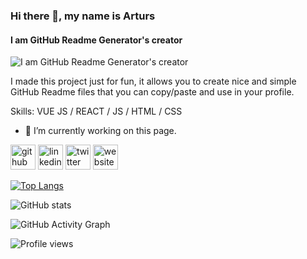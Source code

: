 ### Hi there 👋, my name is Arturs
#### I am GitHub Readme Generator's creator
![I am GitHub Readme Generator's creator](https://arturssmirnovs.github.io/github-profile-readme-generator/images/banner.png)

I made this project just for fun, it allows you to create nice and simple GitHub Readme files that you can copy/paste and use in your profile.

Skills: VUE JS / REACT / JS / HTML / CSS

- 🔭 I’m currently working on this page. 


[<img src='https://cdn.jsdelivr.net/npm/simple-icons@3.0.1/icons/github.svg' alt='github' height='40'>](https://github.com/PawarVaibhav446)  [<img src='https://cdn.jsdelivr.net/npm/simple-icons@3.0.1/icons/linkedin.svg' alt='linkedin' height='40'>](https://www.linkedin.com/in/https://www.linkedin.com/in/vaibhav-tukaram-pawar-2695181b8//)  [<img src='https://cdn.jsdelivr.net/npm/simple-icons@3.0.1/icons/twitter.svg' alt='twitter' height='40'>](https://twitter.com/https://twitter.com/Pawar_Vaibhav_)  [<img src='https://cdn.jsdelivr.net/npm/simple-icons@3.0.1/icons/icloud.svg' alt='website' height='40'>](https://affectionate-khorana-f3d66e.netlify.app/)  

[![Top Langs](https://github-readme-stats.vercel.app/api/top-langs/?username=PawarVaibhav446)](https://github.com/anuraghazra/github-readme-stats)

![GitHub stats](https://github-readme-stats.vercel.app/api?username=PawarVaibhav446&show_icons=true)  

![GitHub Activity Graph](https://activity-graph.herokuapp.com/graph?username=PawarVaibhav446)  

![Profile views](https://gpvc.arturio.dev/PawarVaibhav446)  

